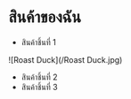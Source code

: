 # สินค้าของฉัน
- สินค้าชิ้นที่ 1

![Roast Duck](/Roast Duck.jpg)

- สินค้าชิ้นที่ 2
- สินค้าชิ้นที่ 3
